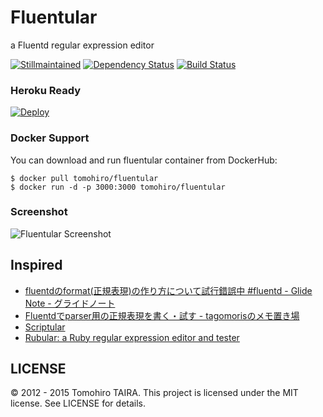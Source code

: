 Fluentular
================================================================================

a Fluentd regular expression editor

[![Stillmaintained](http://stillmaintained.com/Tomohiro/fluentular.png)](http://stillmaintained.com/Tomohiro/fluentular)
[![Dependency Status](https://img.shields.io/gemnasium/Tomohiro/fluentular.svg?style=flat-square)](https://gemnasium.com/Tomohiro/fluentular)
[![Build Status](https://img.shields.io/travis/Tomohiro/fluentular.svg?style=flat-square)](https://travis-ci.org/Tomohiro/fluentular)


### Heroku Ready

[![Deploy](https://www.herokucdn.com/deploy/button.png)](https://heroku.com/deploy)


### Docker Support

You can download and run fluentular container from DockerHub:

```
$ docker pull tomohiro/fluentular
$ docker run -d -p 3000:3000 tomohiro/fluentular
```


### Screenshot

![Fluentular Screenshot](https://cloud.githubusercontent.com/assets/54254/6202037/ed7a9662-b512-11e4-93a5-3640aaf900a5.png)


Inspired
-------------------------------------------------------------------------------

- [fluentdのformat(正規表現)の作り方について試行錯誤中 #fluentd - Glide Note - グライドノート](http://blog.glidenote.com/blog/2012/07/15/fluentd-regex-debug/)
- [Fluentdでparser用の正規表現を書く・試す - tagomorisのメモ置き場](http://d.hatena.ne.jp/tagomoris/20120715/1342368392)
- [Scriptular](http://scriptular.com/)
- [Rubular: a Ruby regular expression editor and tester](http://rubular.com/)


LICENSE
--------------------------------------------------------------------------------

&copy; 2012 - 2015 Tomohiro TAIRA.
This project is licensed under the MIT license.
See LICENSE for details.
